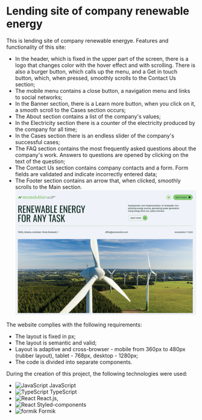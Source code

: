 # Lending site of company renewable energy

This is lending site of company renewable energye. Features and functionality of this site:

- In the header, which is fixed in the upper part of the screen, there is a logo that changes color with the hover effect and with scrolling. There is also a burger button, which calls up
  the menu, and a Get in touch button, which, when pressed, smoothly scrolls to the Contact Us section;
- The mobile menu contains a close button, a navigation menu and links to social networks;
- In the Banner section, there is a Learn more button, when you click on it, a smooth scroll to the Cases section occurs;
- The About section contains a list of the company's values;
- In the Electricity section there is a counter of the electricity produced by the company for all time;
- In the Cases section there is an endless slider of the company's successful cases;
- The FAQ section contains the most frequently asked questions about the company's work. Answers to questions are opened by clicking on the text of the question;
- The Contact Us section contains company contacts and a form. Form fields are validated and indicate incorrectly entered data;
- The Footer section contains an arrow that, when clicked, smoothly scrolls to the Main section. ![Screen of site company renewable energy](<Знімок екрана 2023-12-31 о 10.58.33.png>)

The website complies with the following requirements:

- The layout is fixed in рх;
- The layout is semantic and valid;
- Layout is adaptive and cross-browser - mobile from 360px to 480px (rubber layout), tablet - 768px, desktop - 1280px;
- The code is divided into separate components.

During the creation of this project, the following technologies were used:

- <img src="https://raw.githubusercontent.com/danielcranney/readme-generator/main/public/icons/skills/javascript-colored.svg" width="36" height="36" alt="JavaScript" />
    JavaScript
- <img src="https://raw.githubusercontent.com/danielcranney/readme-generator/main/public/icons/skills/typescript-colored.svg" width="36" height="36" alt="TypeScript" />
    TypeScript
- <img src="https://raw.githubusercontent.com/danielcranney/readme-generator/main/public/icons/skills/react-colored.svg" width="36" height="36" alt="React" /> React.js,
- <img src="https://cdn.worldvectorlogo.com/logos/styled-components-1.svg" width="36" height="36" alt="React" /> Styled-components
- <img src="https://www.kindacode.com/wp-content/uploads/2021/01/formik-300x259.png" width="36" height="36" alt="formik"/> Formik
